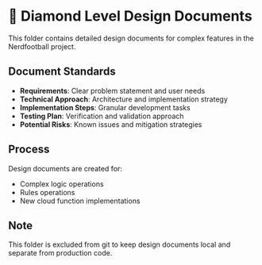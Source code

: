 # 💎 Diamond Level Design Documents

This folder contains detailed design documents for complex features in the Nerdfootball project.

## Document Standards
- **Requirements**: Clear problem statement and user needs
- **Technical Approach**: Architecture and implementation strategy  
- **Implementation Steps**: Granular development tasks
- **Testing Plan**: Verification and validation approach
- **Potential Risks**: Known issues and mitigation strategies

## Process
Design documents are created for:
- Complex logic operations
- Rules operations
- New cloud function implementations

## Note
This folder is excluded from git to keep design documents local and separate from production code.